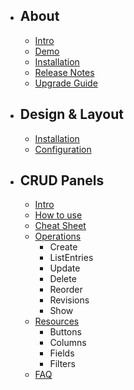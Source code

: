 - ## About
    - [Intro](/docs/{{version}}/intro)
    - [Demo](/docs/{{version}}/demo)
    - [Installation](/docs/{{version}}/installation)
    - [Release Notes](/api/{{version}}/release-notes)
    - [Upgrade Guide](/api/{{version}}/upgrade-guide)
- ## Design & Layout
    - [Installation](/docs/{{version}}/installation)
    - [Configuration](/docs/{{version}}/configuration)
- ## CRUD Panels
    - [Intro](/docs/{{version}}/crud-intro)
    - [How to use](/docs/{{version}}/crud-how-to-use)
    - [Cheat Sheet](/docs/{{version}}/crud-cheat-sheet)
    - [Operations](/docs/{{version}}/crud-operations)
        + Create
        + ListEntries
        + Update
        + Delete
        + Reorder
        + Revisions
        + Show
    - [Resources](/docs/{{version}}/crud-resources)
        + Buttons
        + Columns
        + Fields
        + Filters
    - [FAQ](/docs/{{version}}/crud-faq)
